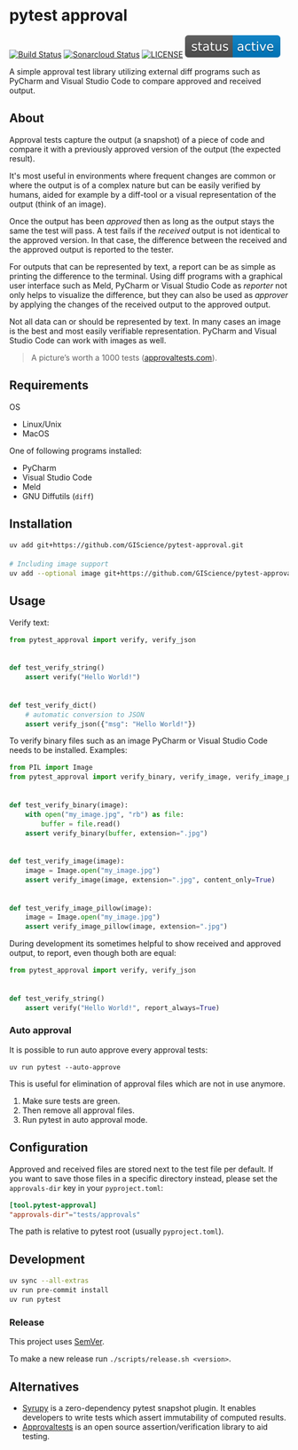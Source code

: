 # pytest approval

[![Build Status](https://jenkins.heigit.org/buildStatus/icon?job=pytest-approval/main)](https://jenkins.heigit.org/job/pytest-approval/job/main/)
[![Sonarcloud Status](https://sonarcloud.io/api/project_badges/measure?project=pytest-approval&metric=alert_status)](https://sonarcloud.io/dashboard?id=pytest-approval)
[![LICENSE](https://img.shields.io/github/license/GIScience/pytest-approval)](COPYING)
[![status: active](https://github.com/GIScience/badges/raw/master/status/active.svg)](https://github.com/GIScience/badges#active)

A simple approval test library utilizing external diff programs such as
PyCharm and Visual Studio Code to compare approved and received output.

## About

Approval tests capture the output (a snapshot) of a piece of code and compare it
with a previously approved version of the output (the expected result).

It's most useful in environments where frequent changes are common or where
the output is of a complex nature but can be easily verified by humans, aided for
example by a diff-tool or a visual representation of the output (think of an image).

Once the output has been *approved* then as long as the output stays the same
the test will pass. A test fails if the *received* output is not identical to
the approved version. In that case, the difference between the received and the
approved output is reported to the tester.

For outputs that can be represented by text, a report can be as simple as
printing the difference to the terminal. Using diff programs with a graphical
user interface such as Meld, PyCharm or Visual Studio Code as *reporter* not
only helps to visualize the difference, but they can also be used as *approver*
by applying the changes of the received output to the approved output.

Not all data can or should be represented by text. In many cases an
image is the best and most easily verifiable representation.
PyCharm and Visual Studio Code can work with images as well.

> A picture’s worth a 1000 tests ([approvaltests.com](https://approvaltests.com/)).


<!-- ## Features -->
<!---->
<!-- - Auto approval mode: Helps cleaning up approval files -->
<!-- - Generated names of approval files are based on pytest nodeid -->


## Requirements

OS
- Linux/Unix
- MacOS

One of following programs installed:
- PyCharm
- Visual Studio Code
- Meld
- GNU Diffutils (`diff`)


## Installation

```sh
uv add git+https://github.com/GIScience/pytest-approval.git

# Including image support
uv add --optional image git+https://github.com/GIScience/pytest-approval.git
```


## Usage

Verify text:

```python
from pytest_approval import verify, verify_json


def test_verify_string()
    assert verify("Hello World!")


def test_verify_dict()
    # automatic conversion to JSON
    assert verify_json({"msg": "Hello World!"})
```


To verify binary files such as an image PyCharm or Visual Studio Code needs to
be installed. Examples:

```python
from PIL import Image
from pytest_approval import verify_binary, verify_image, verify_image_pillow


def test_verify_binary(image):
    with open("my_image.jpg", "rb") as file:
        buffer = file.read()
    assert verify_binary(buffer, extension=".jpg")


def test_verify_image(image):
    image = Image.open("my_image.jpg")
    assert verify_image(image, extension=".jpg", content_only=True)


def test_verify_image_pillow(image):
    image = Image.open("my_image.jpg")
    assert verify_image_pillow(image, extension=".jpg")
```


During development its sometimes helpful to show received and approved output,
to report, even though both are equal:

```python
from pytest_approval import verify, verify_json


def test_verify_string()
    assert verify("Hello World!", report_always=True)
```

### Auto approval

It is possible to run auto approve every approval tests:
```shell
uv run pytest --auto-approve
```

This is useful for elimination of approval files which are not in use anymore.
1. Make sure tests are green.
2. Then remove all approval files.
3. Run pytest in auto approval mode.


## Configuration

Approved and received files are stored next to the test file per default.
If you want to save those files in a specific directory instead, please set the `approvals-dir` key in your `pyproject.toml`:

```toml
[tool.pytest-approval]
"approvals-dir"="tests/approvals"  
```

The path is relative to pytest root (usually `pyproject.toml`).

<!-- ## Configuration -->
<!---->
<!-- ### Approver/Reporter -->
<!---->
<!-- Per default `pytest-approval` tries a list of diff programs as reporters until a working one is found. -->
<!---->
<!-- You can provide your own list in the `pyproject.toml` file: -->
<!---->
<!-- ```toml -->
<!-- [tool.pytest-approval] -->
<!-- reporters = [ -->
<!--     [ -->
<!--         "meld", -->
<!--         "%received", -->
<!--         "%approved", -->
<!--     ], -->
<!--     [ -->
<!--         "diff", -->
<!--         "--unified", -->
<!--         "--color", -->
<!--         "--suppress-common-lines", -->
<!--         "--label", -->
<!--         "received", -->
<!--         "--label", -->
<!--         "approved", -->
<!--         "%received", -->
<!--         "%approved", -->
<!--     ], -->
<!-- ] -->
<!-- ``` -->
<!---->
<!-- This list will be put in front of the [list of default reporters](pytest_approval/definitions.py). -->

## Development

```sh
uv sync --all-extras
uv run pre-commit install
uv run pytest
```

### Release

This project uses [SemVer](https://semver.org/).

To make a new release run `./scripts/release.sh <version>`.


## Alternatives

- [Syrupy](https://github.com/syrupy-project/syrupy) is a zero-dependency pytest snapshot plugin. It enables developers to write tests which assert immutability of computed results.
- [Approvaltests](https://github.com/approvals/ApprovalTests.Python) is an open source assertion/verification library to aid testing.

<!-- Approval happens though passing a command line argument `--snapshot-update` to pytest. Syrupy has not built-in diff reporter for images (See issues [#886](https://github.com/syrupy-project/syrupy/issues/886) and [#566](https://github.com/syrupy-project/syrupy/issues/566). -->


<!-- better default namer. if run with pytest namer takes nodeid into account and works with parametrized tests out of the box-->
<!-- Default behavior is to go through a list of reporters until one is found -->
<!-- Better list of reporters -->
<!-- Blocking behavior -->
<!-- If diff tool approves test is green imidiatly and received file is removed imidiatly not just after the next run -->
<!-- No HTTP request during testing to fetch empty binary files  -->
<!-- Less code -->
<!-- No dependencies -->
<!-- Modern python project (uv and ruff) -->
